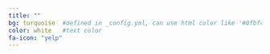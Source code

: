 ```yaml
---
title: ""
bg: turquoise  #defined in _config.yml, can use html color like '#0fbfcf'
color: white   #text color
fa-icon: "yelp" 
---
```





